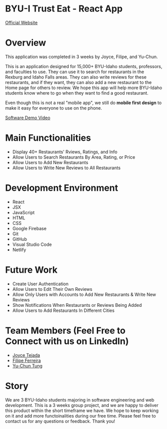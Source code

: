 # BYU-I Trust Eat - React App
[Official Website](https://byui-trust-eat.netlify.app/)

# Overview

This application was completed in 3 weeks by Joyce, Filipe, and Yu-Chun.

This is an application designed for 15,000+ BYU-Idaho students, professors, and faculties to use. They can use it to search for restaurants in the Rexburg and Idaho Falls areas. They can also write reviews for these restaurants, and if they want, they can also add a new restaurant to the Home page for others to review. We hope this app will help more BYU-Idaho students know where to go when they want to find a good restaurant.

Even though this is not a real "mobile app", we still do **mobile first design** to make it easy for everyone to use on the phone.

[Software Demo Video](https://www.youtube.com/watch?v=CAhIOO8HRzo)

# Main Functionalities

* Display 40+ Restaurants' Rviews, Ratings, and Info
* Allow Users to Search Restaurants By Area, Rating, or Price
* Allow Users to Add New Restaurants
* Allow Users to Write New Reviews to All Restaurants

# Development Environment

* React
* JSX
* JavaScript
* HTML
* CSS
* Google Firebase
* Git
* GitHub
* Visual Studio Code
* Netlify

# Future Work

* Create User Authentication
* Allow Users to Edit Their Own Reviews
* Allow Only Users with Accounts to Add New Restaurants & Write New Reviews
* Show Notifications When Restaurants or Reviews Being Added
* Allow Users to Add Restaurants In Different Cities


# Team Members (Feel Free to Connect with us on LinkedIn)
* [Joyce Tejada](https://www.linkedin.com/in/joyce-tejada/)
* [Filipe Ferreira](https://www.linkedin.com/in/filipe-ferreira-eng/)
* [Yu-Chun Tung](https://www.linkedin.com/in/yu-chun-tung/)

# Story

We are 3 BYU-Idaho students majoring in software engineering and web development. This is a 3 weeks group project, and we are happy to deliver this product within the short timeframe we have. We hope to keep working on it and add more functoinalities during our free time. Please feel free to contact us for any questions or feedback. Thank you! 